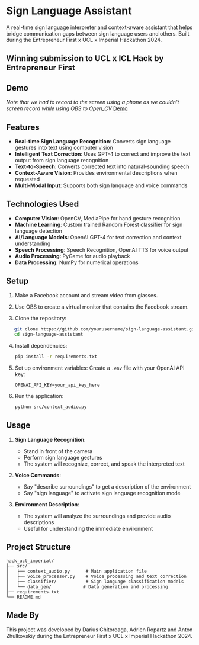 # Sign Language Assistant

A real-time sign language interpreter and context-aware assistant that helps bridge communication gaps between sign language users and others. Built during the Entrepreneur First x UCL x Imperial Hackathon 2024.

## Winning submission to UCL x ICL Hack by Entrepreneur First

## Demo

_Note that we had to record to the screen using a phone as we couldn't screen record while using OBS to Open_CV_
[Demo](https://youtu.be/U1oAggfj_y8)

## Features

- **Real-time Sign Language Recognition**: Converts sign language gestures into text using computer vision
- **Intelligent Text Correction**: Uses GPT-4 to correct and improve the text output from sign language recognition
- **Text-to-Speech**: Converts corrected text into natural-sounding speech
- **Context-Aware Vision**: Provides environmental descriptions when requested
- **Multi-Modal Input**: Supports both sign language and voice commands

## Technologies Used

- **Computer Vision**: OpenCV, MediaPipe for hand gesture recognition
- **Machine Learning**: Custom trained Random Forest classifier for sign language detection
- **AI/Language Models**: OpenAI GPT-4 for text correction and context understanding
- **Speech Processing**: Speech Recognition, OpenAI TTS for voice output
- **Audio Processing**: PyGame for audio playback
- **Data Processing**: NumPy for numerical operations

## Setup

1. Make a Facebook account and stream video from glasses.

2. Use OBS to create a virtual monitor that contains the Facebook stream.

3. Clone the repository:
```bash
   git clone https://github.com/yourusername/sign-language-assistant.git
   cd sign-language-assistant
   ```

4. Install dependencies:
   ```bash
   pip install -r requirements.txt
   ```

5. Set up environment variables:
   Create a `.env` file with your OpenAI API key:
   ```plaintext
   OPENAI_API_KEY=your_api_key_here
   ```

6. Run the application:
   ```bash
   python src/context_audio.py
   ```

## Usage

1. **Sign Language Recognition**:
   - Stand in front of the camera
   - Perform sign language gestures
   - The system will recognize, correct, and speak the interpreted text

2. **Voice Commands**:
   - Say "describe surroundings" to get a description of the environment
   - Say "sign language" to activate sign language recognition mode

3. **Environment Description**:
   - The system will analyze the surroundings and provide audio descriptions
   - Useful for understanding the immediate environment

## Project Structure

```
hack_ucl_imperial/
├── src/
│   ├── context_audio.py      # Main application file
│   ├── voice_processor.py    # Voice processing and text correction
│   ├── classifier/           # Sign language classification models
│   └── data_gen/            # Data generation and processing
├── requirements.txt
└── README.md
```

## Made By

This project was developed by Darius Chitoroaga, Adrien Ropartz and Anton Zhulkovskiy during the Entrepreneur First x UCL x Imperial Hackathon 2024.
